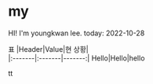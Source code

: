 # my
HI!
I'm youngkwan lee.
today: 2022-10-28

표
|Header|Value|현 상황|  
|:-------|:-------|-------:|
Hello|Hello|hello

tt
